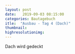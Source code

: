 ```yaml
---
layout: post
date:   2019-09-03 08:15:00
categories: Bautagebuch
itle:  "Ausbau - Tag 4 (Dach)"
thumbnail: 
highresolutionimg: 
---
```


<div class="entry-content">

Dach wird gedeckt 

</div><!-- .entry-content -->
